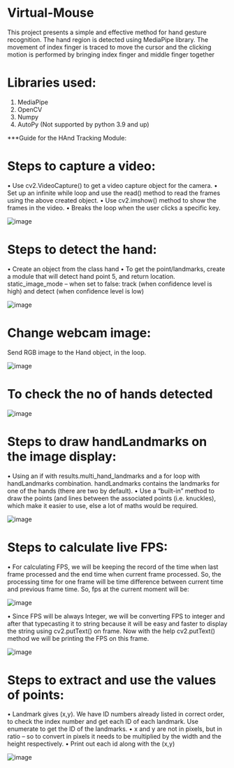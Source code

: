 # Virtual-Mouse
This project presents a simple and effective method for hand gesture recognition. The hand region is detected using MediaPipe library. The movement of index finger is traced to move the cursor and the clicking motion is performed by bringing index finger and middle finger together

# Libraries used:
1. MediaPipe
2. OpenCV
3. Numpy
4. AutoPy (Not supported by python 3.9 and up)


***Guide for the HAnd Tracking Module: 

# Steps to capture a video:
  •	Use cv2.VideoCapture() to get a video capture object for the camera.
  •	Set up an infinite while loop and use the read() method to read the frames using the above created object.
  •	Use cv2.imshow() method to show the frames in the video.
  •	Breaks the loop when the user clicks a specific key.

  ![image](https://user-images.githubusercontent.com/81686454/123776082-947c7d00-d8ec-11eb-930f-67869a117feb.png)

# Steps to detect the hand:
  •	Create an object from the class hand 
  •	To get the point/landmarks, create a module that will detect hand point 5, and return location.
  static_image_mode – when set to false: track (when confidence level is high) and detect (when confidence level is low) 

  ![image](https://user-images.githubusercontent.com/81686454/123776243-bd047700-d8ec-11eb-8eda-23e78cd62409.png)

# Change webcam image:
  Send RGB image to the Hand object, in the loop.
  
  ![image](https://user-images.githubusercontent.com/81686454/123776395-e02f2680-d8ec-11eb-8bfc-3d8f9f7e2939.png)

# To check the no of hands detected

  ![image](https://user-images.githubusercontent.com/81686454/123776460-f0470600-d8ec-11eb-9eae-c725911d3a96.png)
  
# Steps to draw handLandmarks on the image display:
  •	Using an if with results.multi_hand_landmarks and a for loop with handLandmarks combination. handLandmarks contains the landmarks for one of the hands (there are two by    default).
  •	Use a “built-in” method to draw the points (and lines between the associated points (i.e. knuckles), which make it easier to use, else a lot of maths would be required.
  
  ![image](https://user-images.githubusercontent.com/81686454/123776642-1c628700-d8ed-11eb-886d-2b1ebed8c52a.png)
  
# Steps to calculate live FPS: 
  •	For calculating FPS, we will be keeping the record of the time when last frame processed and the end time when current frame processed. So, the processing time for one frame     will be time difference between current time and previous frame time.
    So, fps at the current moment will be: 
    
   ![image](https://user-images.githubusercontent.com/81686454/123777790-2afd6e00-d8ee-11eb-89ec-2d0c93d15767.png)

  •	Since FPS will be always Integer, we will be converting FPS to integer and after that typecasting it to string because it will be easy and faster to display the string           using cv2.putText() on frame. Now with the help cv2.putText() method we will be printing the FPS on this frame.
  
   ![image](https://user-images.githubusercontent.com/81686454/123777827-3355a900-d8ee-11eb-8e45-77ca760adf28.png)
      
# Steps to extract and use the values of points:
  •	Landmark gives (x,y). We have ID numbers already listed in correct order, to check the index number and get each ID of each landmark. Use enumerate to get the ID of the landmarks.
  •	x and y are not in pixels, but in ratio – so to convert in pixels it needs to be multiplied by the width and the height respectively.
  •	Print out each id along with the (x,y)
  
   ![image](https://user-images.githubusercontent.com/81686454/123777973-51230e00-d8ee-11eb-83aa-b05824230fd7.png)




    









